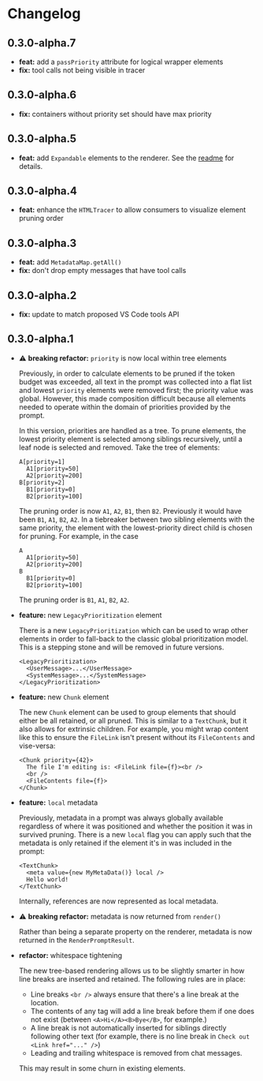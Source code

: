 # Changelog

## 0.3.0-alpha.7

- **feat:** add a `passPriority` attribute for logical wrapper elements
- **fix:** tool calls not being visible in tracer

## 0.3.0-alpha.6

- **fix:** containers without priority set should have max priority

## 0.3.0-alpha.5

- **feat:** add `Expandable` elements to the renderer. See the [readme](./README.md#expandable-text) for details.

## 0.3.0-alpha.4

- **feat:** enhance the `HTMLTracer` to allow consumers to visualize element pruning order

## 0.3.0-alpha.3

- **feat:** add `MetadataMap.getAll()`
- **fix:** don't drop empty messages that have tool calls

## 0.3.0-alpha.2

- **fix:** update to match proposed VS Code tools API

## 0.3.0-alpha.1

- ⚠️ **breaking refactor:** `priority` is now local within tree elements

  Previously, in order to calculate elements to be pruned if the token budget was exceeded, all text in the prompt was collected into a flat list and lowest `priority` elements were removed first; the priority value was global. However, this made composition difficult because all elements needed to operate within the domain of priorities provided by the prompt.

  In this version, priorities are handled as a tree. To prune elements, the lowest priority element is selected among siblings recursively, until a leaf node is selected and removed. Take the tree of elements:

  ```
  A[priority=1]
    A1[priority=50]
    A2[priority=200]
  B[priority=2]
    B1[priority=0]
    B2[priority=100]
  ```

  The pruning order is now `A1`, `A2`, `B1`, then `B2`. Previously it would have been `B1`, `A1`, `B2`, `A2`. In a tiebreaker between two sibling elements with the same priority, the element with the lowest-priority direct child is chosen for pruning. For example, in the case

  ```
  A
    A1[priority=50]
    A2[priority=200]
  B
    B1[priority=0]
    B2[priority=100]
  ```

  The pruning order is `B1`, `A1`, `B2`, `A2`.

- **feature:** new `LegacyPrioritization` element

  There is a new `LegacyPrioritization` which can be used to wrap other elements in order to fall-back to the classic global prioritization model. This is a stepping stone and will be removed in future versions.

  ```tsx
  <LegacyPrioritization>
  	<UserMessage>...</UserMessage>
  	<SystemMessage>...</SystemMessage>
  </LegacyPrioritization>
  ```

- **feature:** new `Chunk` element

  The new `Chunk` element can be used to group elements that should either be all retained, or all pruned. This is similar to a `TextChunk`, but it also allows for extrinsic children. For example, you might wrap content like this to ensure the `FileLink` isn't present without its `FileContents` and vise-versa:

  ```tsx
  <Chunk priority={42}>
    The file I'm editing is: <FileLink file={f}><br />
    <br />
    <FileContents file={f}>
  </Chunk>
  ```

- **feature:** `local` metadata

  Previously, metadata in a prompt was always globally available regardless of where it was positioned and whether the position it was in survived pruning. There is a new `local` flag you can apply such that the metadata is only retained if the element it's in was included in the prompt:

  ```tsx
  <TextChunk>
  	<meta value={new MyMetaData()} local />
  	Hello world!
  </TextChunk>
  ```

  Internally, references are now represented as local metadata.

- ⚠️ **breaking refactor:** metadata is now returned from `render()`

  Rather than being a separate property on the renderer, metadata is now returned in the `RenderPromptResult`.

- **refactor:** whitespace tightening

  The new tree-based rendering allows us to be slightly smarter in how line breaks are inserted and retained. The following rules are in place:

  - Line breaks `<br />` always ensure that there's a line break at the location.
  - The contents of any tag will add a line break before them if one does not exist (between `<A>Hi</A><B>Bye</B>`, for example.)
  - A line break is not automatically inserted for siblings directly following other text (for example, there is no line break in `Check out <Link href="..." />`)
  - Leading and trailing whitespace is removed from chat messages.

  This may result in some churn in existing elements.
